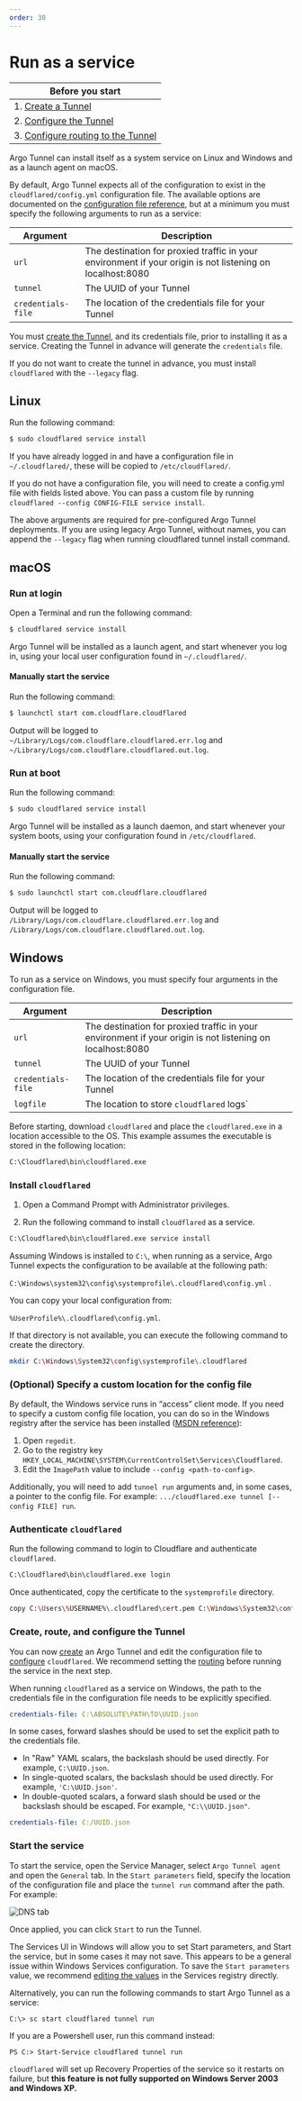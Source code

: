 ```yaml
---
order: 30
---
```


# Run as a service

| Before you start |
|---|
| 1. [Create a Tunnel](/create-tunnel) |
| 2. [Configure the Tunnel](/configuration) |
| 3. [Configure routing to the Tunnel](/routing-to-tunnel) |

Argo Tunnel can install itself as a system service on Linux and Windows and as a launch agent on macOS.

By default, Argo Tunnel expects all of the configuration to exist in the `cloudflared/config.yml` configuration file. The available options are documented on the [configuration file reference](/configuration/config/), but at a minimum you must specify the following arguments to run as a service:

|Argument|Description|
|---|---|
|`url`|The destination for proxied traffic in your environment if your origin is not listening on localhost:8080|
|`tunnel`|The UUID of your Tunnel
|`credentials-file`|The location of the credentials file for your Tunnel|

You must [create the Tunnel](/create-tunnel), and its credentials file, prior to installing it as a service. Creating the Tunnel in advance will generate the `credentials` file.

If you do not want to create the tunnel in advance, you must install `cloudflared` with the `--legacy` flag.

## Linux

Run the following command:

```sh
$ sudo cloudflared service install
```

If you have already logged in and have a configuration file in `~/.cloudflared/`, these will be copied to `/etc/cloudflared/`.

If you do not have a configuration file, you will need to create a config.yml file with fields listed above. You can pass a custom file by running `cloudflared --config CONFIG-FILE service install`.

<Aside>

The above arguments are required for pre-configured Argo Tunnel deployments. If you are using legacy Argo Tunnel, without names, you can append the `--legacy` flag when running cloudflared tunnel install command.

</Aside>

## macOS

### Run at login

Open a Terminal and run the following command:

```sh
$ cloudflared service install
```

Argo Tunnel will be installed as a launch agent, and start whenever you log in, using your local user configuration found in `~/.cloudflared/`.

#### Manually start the service

Run the following command:

```sh
$ launchctl start com.cloudflare.cloudflared
```

Output will be logged to `~/Library/Logs/com.cloudflare.cloudflared.err.log` and `~/Library/Logs/com.cloudflare.cloudflared.out.log`.

### Run at boot

Run the following command:

```sh
$ sudo cloudflared service install
```

Argo Tunnel will be installed as a launch daemon, and start whenever your system boots, using your configuration found in `/etc/cloudflared`.

#### Manually start the service

Run the following command:

```sh
$ sudo launchctl start com.cloudflare.cloudflared
```

Output will be logged to `/Library/Logs/com.cloudflare.cloudflared.err.log` and `/Library/Logs/com.cloudflare.cloudflared.out.log`.

## Windows

To run as a service on Windows, you must specify four arguments in the configuration file.

|Argument|Description|
|---|---|
|`url`|The destination for proxied traffic in your environment if your origin is not listening on localhost:8080|
|`tunnel`|The UUID of your Tunnel
|`credentials-file`|The location of the credentials file for your Tunnel|
|`logfile`|The location to store `cloudflared` logs`

Before starting, download `cloudflared` and place the `cloudflared.exe` in a location accessible to the OS. This example assumes the executable is stored in the following location:

```bash
C:\Cloudflared\bin\cloudflared.exe
```

### Install `cloudflared`

1. Open a Command Prompt with Administrator privileges.

2. Run the following command to install `cloudflared` as a service.

```bash
C:\Cloudflared\bin\cloudflared.exe service install
```

Assuming Windows is installed to `C:\`, when running as a service, Argo Tunnel expects the configuration to be available at the following path:

`C:\Windows\system32\config\systemprofile\.cloudflared\config.yml` .

You can copy your local configuration from:

`%UserProfile%\.cloudflared\config.yml`.

If that directory is not available, you can execute the following command to create the directory.

```bash
mkdir C:\Windows\System32\config\systemprofile\.cloudflared
```

### (Optional) Specify a custom location for the config file

By default, the Windows service runs in “access” client mode. If you need to specify a custom config file location, you can do so in the Windows registry after the service has been installed ([MSDN reference](https://docs.microsoft.com/en-us/dotnet/api/system.serviceprocess.servicebase.onstart?view=netframework-4.7.2)):

1. Open `regedit`.
2. Go to the registry key `HKEY_LOCAL_MACHINE\SYSTEM\CurrentControlSet\Services\Cloudflared`.
3. Edit the `ImagePath` value to include `--config <path-to-config>`.

Additionally, you will need to add `tunnel run` arguments and, in some cases, a pointer to the config file. For example: `.../cloudflared.exe tunnel [--config FILE] run`.

### Authenticate `cloudflared`

Run the following command to login to Cloudflare and authenticate `cloudflared`.

```bash
C:\Cloudflared\bin\cloudflared.exe login
```

Once authenticated, copy the certificate to the `systemprofile` directory.

```bash
copy C:\Users\%USERNAME%\.cloudflared\cert.pem C:\Windows\System32\config\systemprofile\.cloudflared
```

### Create, route, and configure the Tunnel

You can now [create](/create-tunnel) an Argo Tunnel and edit the configuration file to [configure](/configuration) `cloudflared`. We recommend setting the [routing](/routing-to-tunnel) before running the service in the next step.

<Aside>

When running `cloudflared` as a service on Windows, the path to the credentials file in the configuration file needs to be explicitly specified.

```yaml
credentials-file: C:\ABSOLUTE\PATH\TO\UUID.json
```

In some cases, forward slashes should be used to set the explicit path to the credentials file.

* In "Raw" YAML scalars, the backslash should be used directly. For example, `C:\UUID.json`.
* In single-quoted scalars, the backslash should be used directly. For example, `'C:\UUID.json'`.
* In double-quoted scalars, a forward slash should be used or the backslash should be escaped. For example, `"C:\\UUID.json"`.

```yaml
credentials-file: C:/UUID.json
```

</Aside>

### Start the service

To start the service, open the Service Manager, select `Argo Tunnel agent` and open the `General` tab. In the `Start parameters` field, specify the location of the configuration file and place the `tunnel run` command after the path. For example:

![DNS tab](../static/img/windows/start-param.png)

Once applied, you can click `Start` to run the Tunnel.

<Aside>

The Services UI in Windows will allow you to set Start parameters, and Start the service, but in some cases it may not save. This appears to be a general issue within Windows Services configuration. To save the `Start parameters` value, we recommend [editing the values](https://stackoverflow.com/questions/1488851/how-to-pass-a-parameter-to-a-windows-service-once-and-for-all-at-install-instead) in the Services registry directly.

</Aside>

Alternatively, you can run the following commands to start Argo Tunnel as a service:

```
C:\> sc start cloudflared tunnel run
```

If you are a Powershell user, run this command instead:

```
PS C:> Start-Service cloudflared tunnel run
```

<Aside>

`cloudflared` will set up Recovery Properties of the service so it restarts on failure, but **this feature is not fully supported on Windows Server 2003 and Windows XP.**

</Aside>